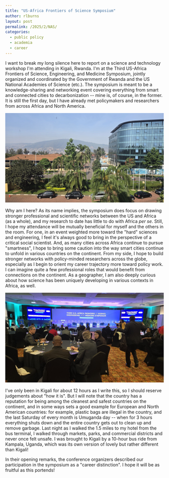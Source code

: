 ```yaml
---
title: "US-Africa Frontiers of Science Symposium"
author: rlburns
layout: post
permalink: /2025/2/NAS/
categories:
  - public policy
  - academia
  - career
---
```


I want to break my long silence here to report on a science and technology workshop I'm attending in Kigali, Rwanda. I'm at the Third US-Africa Frontiers of Science, Engineering, and Medicine Symposium, jointly organized and coordinated by the Government of Rwanda and the US National Academies of Science \(etc.\). The symposium is meant to be a knowledge-sharing and networking event covering everything from smart and connected cities to decarbonization -- mine is, of course, in the former. It is still the first day, but I have already met policymakers and researchers from across Africa and North America. 

![image](assets/uploads/kigali.jpg)

Why am I here? As its name implies, the symposium does focus on drawing stronger professional and scientific networks between the US and Africa \(as a whole\), and my research to date has little to do with Africa *per se*. Still, I hope my attendance will be mutually beneficial for myself and the others in the room. For one, in an event weighted more toward the "hard" sciences and engineering, I feel it's always good to bring in the perspective of a critical social scientist. And, as many cities across Africa continue to pursue "smartness", I hope to bring some caution into the way smart cities continue to unfold in various countries on the continent. From my side, I hope to build stronger networks with policy-minded researchers across the globe, especially as I begin to orient my career trajectory more toward policy work. I can imagine quite a few professional roles that would benefit from connections on the continent. As a geographer, I am also deeply curious about how science has been uniquely developing in various contexts in Africa, as well.

![image](assets/uploads/nas.jpg)

I've only been in Kigali for about 12 hours as I write this, so I should reserve judgements about "how it is". But I will note that the country has a reputation for being among the cleanest and safest countries on the continent, and in some ways sets a good example for European and North American countries: for example, plastic bags are illegal in the country, and the last Saturday of every month is Umuganda day -- when for 3 hours everything shuts down and the entire country gets out to clean up and remove garbage. Last night as I walked the 1.5 miles to my hotel from the bus terminal, I walked through markets, parks, and commercial districts and never once felt unsafe. I was brought to Kigali by a 10-hour bus ride from Kampala, Uganda, which was its own version of lovely but rather different than Kigali!

In their opening remarks, the conference organizers described our participation in the symposium as a "career distinction". I hope it will be as fruitful as this portends!